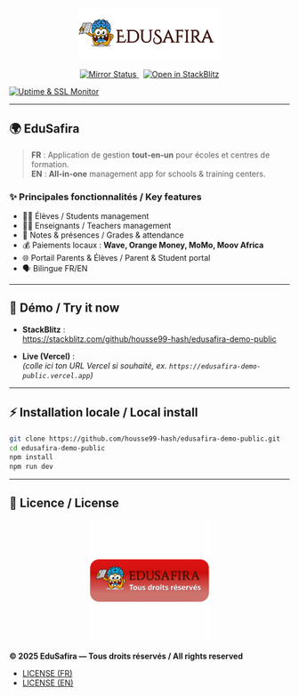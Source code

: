<p align="center">
  <img src="edusafira-github/public/logo.png" alt="Logo EduSafira" width="260"/>
</p>

<p align="center">
  <a href="https://github.com/housse99-hash/edusafira-demo/actions/workflows/mirror.yml">
    <img src="https://github.com/housse99-hash/edusafira-demo/actions/workflows/mirror.yml/badge.svg" alt="Mirror Status"/>
  </a>
  &nbsp;
  <a href="https://stackblitz.com/github/housse99-hash/edusafira-demo-public">
    <img src="https://developer.stackblitz.com/img/open_in_stackblitz.svg" alt="Open in StackBlitz"/>
  </a>
</p>

[![Uptime & SSL Monitor](https://github.com/housse99-hash/edusafira-demo/actions/workflows/uptime-monitor.yml/badge.svg)](https://github.com/housse99-hash/edusafira-demo/actions/workflows/uptime-monitor.yml)

---

## 🌍 EduSafira

> **FR** : Application de gestion **tout‑en‑un** pour écoles et centres de formation.  
> **EN** : **All‑in‑one** management app for schools & training centers.

### ✨ Principales fonctionnalités / Key features
- 👩‍🎓 Élèves / Students management  
- 👨‍🏫 Enseignants / Teachers management  
- 📝 Notes & présences / Grades & attendance  
- 💰 Paiements locaux : **Wave, Orange Money, MoMo, Moov Africa**  
- 🌐 Portail Parents & Élèves / Parent & Student portal  
- 🗣️ Bilingue FR/EN

---

## 🚀 Démo / Try it now

- **StackBlitz** :  
  https://stackblitz.com/github/housse99-hash/edusafira-demo-public

- **Live (Vercel)** :  
  _(colle ici ton URL Vercel si souhaité, ex. `https://edusafira-demo-public.vercel.app`)_

---

## ⚡ Installation locale / Local install

```bash
git clone https://github.com/housse99-hash/edusafira-demo-public.git
cd edusafira-demo-public
npm install
npm run dev

```
---
## 📜 Licence / License

<p align="center">
  <img src="edusafira-github/public/edusafira-badge.png" alt="Badge Licence EduSafira" width="220"/>
</p>

**© 2025 EduSafira — Tous droits réservés / All rights reserved**

- [LICENSE (FR)](/LICENSE)
- [LICENSE (EN)](/LICENSE_EN)
